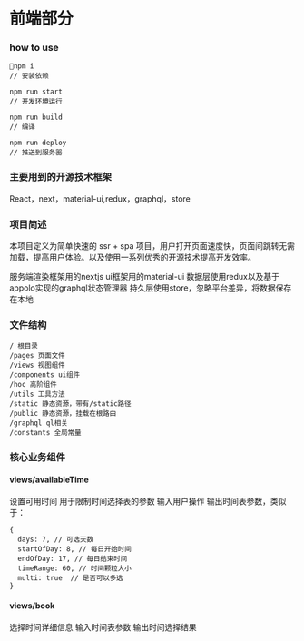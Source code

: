 # 前端部分

### how to use

```
npm i 
// 安装依赖

npm run start
// 开发环境运行

npm run build
// 编译

npm run deploy
// 推送到服务器

```

### 主要用到的开源技术框架

React，next，material-ui,redux，graphql，store

### 项目简述

本项目定义为简单快速的 ssr + spa 项目，用户打开页面速度快，页面间跳转无需加载，提高用户体验。以及使用一系列优秀的开源技术提高开发效率。

服务端渲染框架用的nextjs
ui框架用的material-ui
数据层使用redux以及基于appolo实现的graphql状态管理器
持久层使用store，忽略平台差异，将数据保存在本地

### 文件结构

```
/ 根目录
/pages 页面文件
/views 视图组件
/components ui组件
/hoc 高阶组件
/utils 工具方法
/static 静态资源，带有/static路径
/public 静态资源，挂载在根路由
/graphql ql相关
/constants 全局常量
```

### 核心业务组件

#### views/availableTime 

设置可用时间
用于限制时间选择表的参数
输入用户操作
输出时间表参数，类似于：

```
{ 
  days: 7, // 可选天数
  startOfDay: 8, // 每日开始时间
  endOfDay: 17, // 每日结束时间
  timeRange: 60, // 时间颗粒大小
  multi: true  // 是否可以多选
}
```

#### views/book 

选择时间详细信息
输入时间表参数
输出时间选择结果


